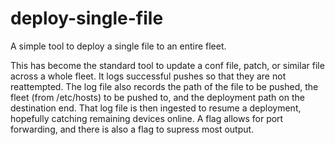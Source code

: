 # deploy-single-file
A simple tool to deploy a single file to an entire fleet.

This has become the standard tool to update a conf file, patch, or similar file across a whole fleet. 
It logs successful pushes so that they are not reattempted. 
The log file also records the path of the file to be pushed, the fleet (from /etc/hosts) to be pushed to, and the deployment path on the destination end.
That log file is then ingested to resume a deployment, hopefully catching remaining devices online.
A flag allows for port forwarding, and there is also a flag to supress most output.
